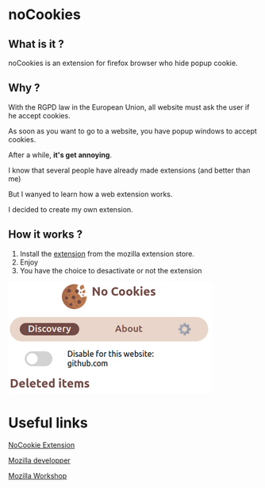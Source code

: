 # noCookies

## What is it ?

noCookies is an extension for firefox browser who hide popup cookie.  

## Why ?

With the RGPD law in the European Union, all website must ask the user if he accept cookies.

As soon as you want to go to a website, you have popup windows to accept cookies.

After a while, **it's get annoying**.

I know that several people have already made extensions (and better than me)

But I wanyed to learn how a web extension works.

I decided to create my own extension.

## How it works ?

1. Install the [extension](https://addons.mozilla.org/addon/nocookies/) from the mozilla extension store. 
2. Enjoy
3. You have the choice to desactivate or not the extension

![Capture](./Doc/noCookie-enable.png)


# Useful links

[NoCookie Extension](https://addons.mozilla.org/addon/nocookies/)

[Mozilla developper](https://addons.mozilla.org/en-us/developers/)

[Mozilla Workshop](https://extensionworkshop.com/)
